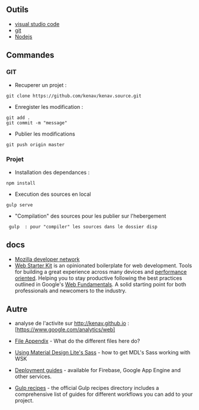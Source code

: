 ## Outils 

* [visual studio code](https://code.visualstudio.com/) 
* [git](https://git-scm.com/) 
* [Nodejs](https://nodejs.org/en/) 

## Commandes

### GIT 
* Recuperer un projet : 
``` 
git clone https://github.com/kenav/kenav.source.git
```

* Enregister les modification :
``` 
git add . 
git commit -m "message"
```

* Publier les modifications
```
git push origin master
```

### Projet

* Installation des dependances :
```
npm install 
```

* Execution des sources en local
```
gulp serve
```

* "Compilation" des sources pour les publier sur l'hebergement
```
 gulp  : pour "compiler" les sources dans le dossier disp
```

## docs 

* [Mozilla developer network](https://developer.mozilla.org/fr/)
* [Web Starter Kit](https://developers.google.com/web/starter-kit) is an opinionated boilerplate for web development. Tools for building a great experience across many devices and [performance oriented](#web-performance). Helping you to stay productive following the best practices outlined in Google's [Web Fundamentals](https://developers.google.com/web/fundamentals). A solid starting point for both professionals and newcomers to the industry.


## Autre 
* analyse de l'activite sur http://kenav.github.io : [https://www.google.com/analytics/web]

* [File Appendix](https://github.com/google/web-starter-kit/blob/master/docs/file-appendix.md) - What do the different files here do?
* [Using Material Design Lite's Sass](https://github.com/google/web-starter-kit/blob/master/docs/mdl-sass.md) - how to get MDL's Sass working with WSK
* [Deployment guides](https://github.com/google/web-starter-kit/blob/master/docs/deploy.md) - available for Firebase, Google App Engine and other services.
* [Gulp recipes](https://github.com/gulpjs/gulp/tree/master/docs/recipes) - the official Gulp recipes directory includes a comprehensive list of guides for different workflows you can add to your project.
